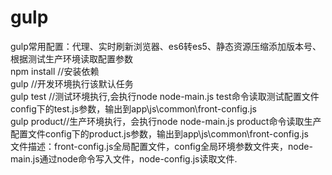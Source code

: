# gulp
gulp常用配置：代理、实时刷新浏览器、es6转es5、静态资源压缩添加版本号、根据测试生产环境读取配置参数  
npm install //安装依赖    
gulp //开发环境执行该默认任务  
gulp test //测试环境执行,会执行node node-main.js test命令读取测试配置文件config下的test.js参数，输出到app\js\common\front-config.js  
gulp product//生产环境执行，会执行node node-main.js product命令读取生产配置文件config下的product.js参数，输出到app\js\common\front-config.js  
文件描述：front-config.js全局配置文件，config全局环境参数文件夹，node-main.js通过node命令写入文件，node-config.js读取文件.  
